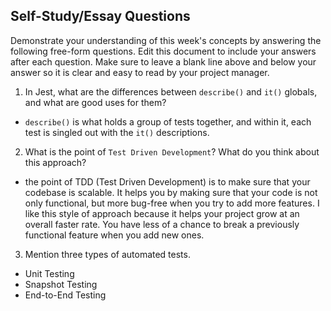 ## Self-Study/Essay Questions

Demonstrate your understanding of this week's concepts by answering the following free-form questions. Edit this document to include your answers after each question. Make sure to leave a blank line above and below your answer so it is clear and easy to read by your project manager.

1. In Jest, what are the differences between `describe()` and `it()` globals, and what are good uses for them?

- `describe()` is what holds a group of tests together, and within it, each test is singled out with the `it()` descriptions.

2. What is the point of `Test Driven Development`? What do you think about this approach?

- the point of TDD (Test Driven Development) is to make sure that your codebase is scalable. It helps you by making sure that your code is not only functional, but more bug-free when you try to add more features. I like this style of approach because it helps your project grow at an overall faster rate. You have less of a chance to break a previously functional feature when you add new ones.

3. Mention three types of automated tests.

- Unit Testing
- Snapshot Testing
- End-to-End Testing
